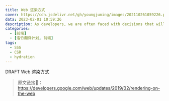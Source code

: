 ```yaml
---
title: Web 渲染方式
cover: https://cdn.jsdelivr.net/gh/youngjuning/images/202110261059226.png
data: 2023-02-01 10:59:26
description: As developers, we are often faced with decisions that will affect the entire architecture of our applications.
categories:
  - [前端]
  - [洛竹翻译计划, 前端]
tags:
  - SSG
  - CSR
  - hydration
---
```


DRAFT Web 渲染方式

> 原文链接🔗：https://developers.google.com/web/updates/2019/02/rendering-on-the-web
